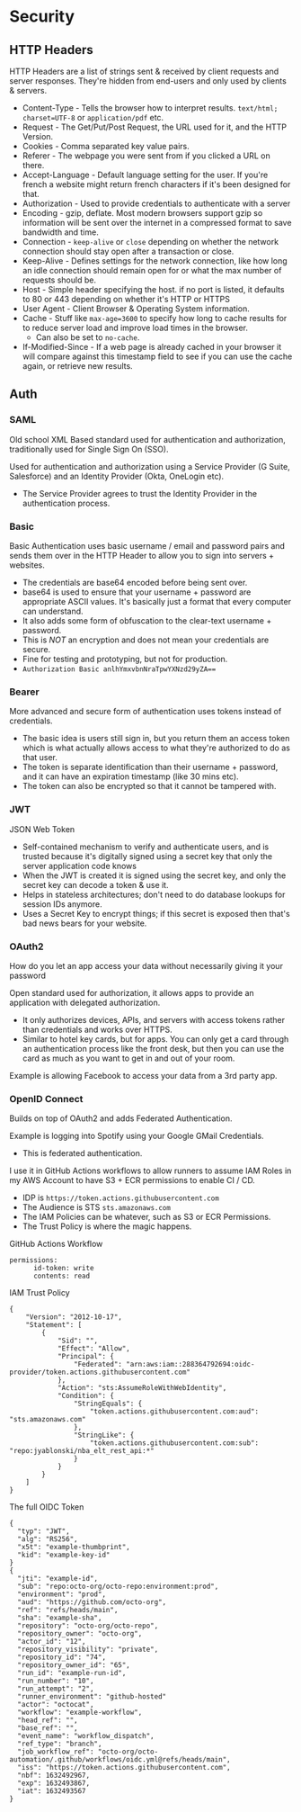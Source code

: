# Security

## HTTP Headers

HTTP Headers are a list of strings sent & received by client requests and server responses.  They're hidden from end-users and only used by clients & servers.
- Content-Type - Tells the browser how to interpret results.  `text/html; charset=UTF-8` or `application/pdf` etc.
- Request - The Get/Put/Post Request, the URL used for it, and the HTTP Version.
- Cookies - Comma separated key value pairs.
- Referer - The webpage you were sent from if you clicked a URL on there.
- Accept-Language - Default language setting for the user.  If you're french a website might return french characters if it's been designed for that.
- Authorization - Used to provide credentials to authenticate with a server
- Encoding - gzip, deflate.  Most modern browsers support gzip so information will be sent over the internet in a compressed format to save bandwidth and time.
- Connection - `keep-alive` or `close` depending on whether the network connection should stay open after a transaction or close.
- Keep-Alive - Defines settings for the network connection, like how long an idle connection should remain open for or what the max number of requests should be.
- Host - Simple header specifying the host.  if no port is listed, it defaults to 80 or 443 depending on whether it's HTTP or HTTPS
- User Agent - Client Browser & Operating System information.
- Cache - Stuff like `max-age=3600` to specify how long to cache results for to reduce server load and improve load times in the browser.
  - Can also be set to `no-cache`.
- If-Modified-Since - If a web page is already cached in your browser it will compare against this timestamp field to see if you can use the cache again, or retrieve new results.


## Auth

### SAML
Old school XML Based standard used for authentication and authorization, traditionally used for Single Sign On (SSO).

Used for authentication and authorization using a Service Provider (G Suite, Salesforce) and an Identity Provider (Okta, OneLogin etc).
- The Service Provider agrees to trust the Identity Provider in the authentication process.

### Basic
Basic Authentication uses basic username / email and password pairs and sends them over in the HTTP Header to allow you to sign into servers + websites.
- The credentials are base64 encoded before being sent over.
- base64 is used to ensure that your username + password are appropriate ASCII values.  It's basically just a format that every computer can understand.
- It also adds some form of obfuscation to the clear-text username + password.
- This is *NOT* an encryption and does not mean your credentials are secure.
- Fine for testing and prototyping, but not for production.
- `Authorization Basic anlhYmxvbnNraTpwYXNzd29yZA==`


### Bearer
More advanced and secure form of authentication uses tokens instead of credentials.
- The basic idea is users still sign in, but you return them an access token which is what actually allows access to what they're authorized to do as that user.
- The token is separate identification than their username + password, and it can have an expiration timestamp (like 30 mins etc).
- The token can also be encrypted so that it cannot be tampered with.

### JWT
JSON Web Token
- Self-contained mechanism to verify and authenticate users, and is trusted because it's digitally signed using a secret key that only the server application code knows
- When the JWT is created it is signed using the secret key, and only the secret key can decode a token & use it.
- Helps in stateless architectures; don't need to do database lookups for session IDs anymore.
- Uses a Secret Key to encrypt things; if this secret is exposed then that's bad news bears for your website.

### OAuth2
How do you let an app access your data without necessarily giving it your password

Open standard used for authorization, it allows apps to provide an application with delegated authorization.  
- It only authorizes devices, APIs, and servers with access tokens rather than credentials and works over HTTPS.
- Similar to hotel key cards, but for apps.  You can only get a card through an authentication process like the front desk, but then you can use the card as much as you want to get in and out of your room.

Example is allowing Facebook to access your data from a 3rd party app.

### OpenID Connect
Builds on top of OAuth2 and adds Federated Authentication.

Example is logging into Spotify using your Google GMail Credentials.
- This is federated authentication.

I use it in GitHub Actions workflows to allow runners to assume IAM Roles in my AWS Account to have S3 + ECR permissions to enable CI / CD.
- IDP is `https://token.actions.githubusercontent.com`
- The Audience is STS `sts.amazonaws.com`
- The IAM Policies can be whatever, such as S3 or ECR Permissions.
- The Trust Policy is where the magic happens.

GitHub Actions Workflow
```
permissions:
      id-token: write
      contents: read
```

IAM Trust Policy
```
{
    "Version": "2012-10-17",
    "Statement": [
        {
            "Sid": "",
            "Effect": "Allow",
            "Principal": {
                "Federated": "arn:aws:iam::288364792694:oidc-provider/token.actions.githubusercontent.com"
            },
            "Action": "sts:AssumeRoleWithWebIdentity",
            "Condition": {
                "StringEquals": {
                    "token.actions.githubusercontent.com:aud": "sts.amazonaws.com"
                },
                "StringLike": {
                    "token.actions.githubusercontent.com:sub": "repo:jyablonski/nba_elt_rest_api:*"
                }
            }
        }
    ]
}
```

The full OIDC Token
```
{
  "typ": "JWT",
  "alg": "RS256",
  "x5t": "example-thumbprint",
  "kid": "example-key-id"
}
{
  "jti": "example-id",
  "sub": "repo:octo-org/octo-repo:environment:prod",
  "environment": "prod",
  "aud": "https://github.com/octo-org",
  "ref": "refs/heads/main",
  "sha": "example-sha",
  "repository": "octo-org/octo-repo",
  "repository_owner": "octo-org",
  "actor_id": "12",
  "repository_visibility": "private",
  "repository_id": "74",
  "repository_owner_id": "65",
  "run_id": "example-run-id",
  "run_number": "10",
  "run_attempt": "2",
  "runner_environment": "github-hosted"
  "actor": "octocat",
  "workflow": "example-workflow",
  "head_ref": "",
  "base_ref": "",
  "event_name": "workflow_dispatch",
  "ref_type": "branch",
  "job_workflow_ref": "octo-org/octo-automation/.github/workflows/oidc.yml@refs/heads/main",
  "iss": "https://token.actions.githubusercontent.com",
  "nbf": 1632492967,
  "exp": 1632493867,
  "iat": 1632493567
}
```